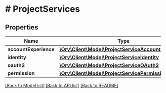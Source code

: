 # # ProjectServices

## Properties

Name | Type | Description | Notes
------------ | ------------- | ------------- | -------------
**accountExperience** | [**\Ory\Client\Model\ProjectServiceAccountExperience**](ProjectServiceAccountExperience.md) |  | [optional]
**identity** | [**\Ory\Client\Model\ProjectServiceIdentity**](ProjectServiceIdentity.md) |  | [optional]
**oauth2** | [**\Ory\Client\Model\ProjectServiceOAuth2**](ProjectServiceOAuth2.md) |  | [optional]
**permission** | [**\Ory\Client\Model\ProjectServicePermission**](ProjectServicePermission.md) |  | [optional]

[[Back to Model list]](../../README.md#models) [[Back to API list]](../../README.md#endpoints) [[Back to README]](../../README.md)
